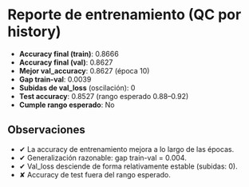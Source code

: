 # Reporte de entrenamiento (QC por history)

- **Accuracy final (train)**: 0.8666
- **Accuracy final (val)**: 0.8627
- **Mejor val_accuracy**: 0.8627 (época 10)
- **Gap train-val**: 0.0039
- **Subidas de val_loss** (oscilación): 0
- **Test accuracy**: 0.8527  (rango esperado 0.88–0.92)
- **Cumple rango esperado**: No

## Observaciones
- ✔ La accuracy de entrenamiento mejora a lo largo de las épocas.
- ✔ Generalización razonable: gap train-val = 0.004.
- ✔ Val_loss desciende de forma relativamente estable (subidas: 0).
- ✘ Accuracy de test fuera del rango esperado.